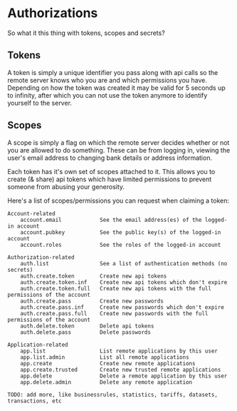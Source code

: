 # Authorizations

So what it this thing with tokens, scopes and secrets?

## Tokens

A token is simply a unique identifier you pass along with api calls so the remote server knows who you are and which permissions you have. Depending on how the token was created it may be valid for 5 seconds up to infinity, after which you can not use the token anymore to identify yourself to the server.  

## Scopes

A scope is simply a flag on which the remote server decides whether or not you are allowed to do something. These can be from logging in, viewing the user's email address to changing bank details or address information.

Each token has it's own set of scopes attached to it. This allows you to create (& share) api tokens which have limited permissions to prevent someone from abusing your generosity.

Here's a list of scopes/permissions you can request when claiming a token:

```
Account-related
    account.email            See the email address(es) of the logged-in account
    account.pubkey           See the public key(s) of the logged-in account
    account.roles            See the roles of the logged-in account

Authorization-related
    auth.list                See a list of authentication methods (no secrets)
    auth.create.token        Create new api tokens
    auth.create.token.inf    Create new api tokens which don't expire
    auth.create.token.full   Create new api tokens with the full permissions of the account
    auth.create.pass         Create new passwords
    auth.create.pass.inf     Create new passwords which don't expire
    auth.create.pass.full    Create new passwords with the full permissions of the account
    auth.delete.token        Delete api tokens
    auth.delete.pass         Delete passwords

Application-related
    app.list                 List remote applications by this user
    app.list.admin           List all remote applications
    app.create               Create new remote applications
    app.create.trusted       Create new trusted remote applications
    app.delete               Delete a remote application by this user
    app.delete.admin         Delete any remote application

TODO: add more, like businessrules, statistics, tariffs, datasets, transactions, etc
```